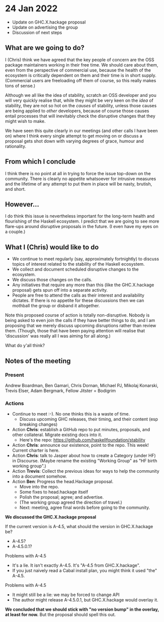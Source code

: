 # 24 Jan 2022

* Update on GHC.X.hackage proposal
* Update on advertising the group
* Discussion of next steps

## What are we going to do?

I (Chris) think we have agreed that the key people of concern are the OSS package maintainers working in their free time. We should care about them, even from the perspective of commercial use, because the health of the ecosystem is critically dependent on them and their time is in short supply. (Commercial users are freeloading off them of course, so this really makes tons of sense.)

Although we all like the idea of stability, scratch an OSS developer and you will very quickly
realise that, while they might be very keen on the *idea* of stability, they are not so hot on the *causes* of stability, unless those causes are being applied to *other* developers, because of
course those causes entail processes that will inevitably check the disruptive changes that they might wish to make.

We have seen this quite clearly in our meetings (and other calls I have been on) where I think every single attempt to get moving on or discuss a proposal gets shot down with varying degrees of grace, humour and rationality.

## From which I conclude

I think there is no point at all in trying to force the issue top-down on the community. There is
clearly no appetite whatsoever for intrusive measures and the lifetime of any attempt to put them in place will be nasty, brutish, and short.

## However...

I do think this issue is nevertheless important  for the long-term health and flourishing of  the
Haskell ecosystem. I predict that we are going to see more flare-ups around disruptive proposals in
the future. (I even have my eyes on a couple.)

## What I (Chris) would like to do

* We continue to meet regularly (say, approximately fortnightly) to discuss topics of interest related to the stability of the Haskell ecosystem.
* We collect and document scheduled disruptive changes to the ecosystem.
* We discuss those changes on the calls.
* Any initiatives that require any more than this (like the GHC.X.hackage proposal) gets spun off into a separate activity.
* People are free to attend the calls as their interest and availability dictates. If there is no  appetite for these discussions then we can mothball the group or disband it altogether.

Note this proposed course of action is totally non-disruptive. Nobody is being asked to even
join the calls if they have better things to do, and I am proposing that we merely discuss upcoming disruptions rather than review them. (Though, those that have been paying attention will realise that 'discussion' was really all I was aiming for all along.)

What do y'all think?


## Notes of the meeting
### Present

Andrew Boardman, Ben Gamari, Chris Dornan, Michael PJ, Mikolaj Konarski, Trevis Elser, Adam Bergmark, Fellow Jitster = Bodigrim


### Actions

* Continue to meet :-).   No one thinks this is a waste of time.
  * Discuss upcoming GHC releases, their timing, and their content (esp breaking changes)
* Action **Chris**: establish a GitHub repo to put minutes, proposals, and other collateral.  Migrate existing docs into it.
  * Here's the repo: https://github.com/haskellfoundation/stability
* Action **Chris**: announce our existence, point to the repo. This week! Current charter is here.
* Action **Chris**: talk to Jasper about how to create a Category (under HF) in Discourse.   (Maybe rename the existing "Working Group" as "HF birth working group".)  
* Action **Trevis**: Collect the previous ideas for ways to help the community into a document somehow.
* Action **Ben**: Progress the head.Hackage proposal.
  * Move into the repo.
  * Some fixes to head.hackage itself
  * Polish the proposal; agree; and advertise.
  * (The working group agreed the direction of travel.)
  * Next: meeting, agree final words before going to the community.

**We discussed the GHC.X.hackage proposal**

If the current version is A-4.5, what should the version in GHC.X.hackage be?
 * A-4.5?
 * A-4.5.0.1?

Problems with A-4.5
* It's a lie.  It isn't exactly A-4.5.  It's "A-4.5 from GHC.X.hackage".
* If you just naively read a Cabal install plan, you might think it used "the" A-4.5.

Problems with A-4.5
* It might still be a lie: we may be forced to change API
* The author might release A-4.5.0.1, but GHC.X.hackage would overlay it.

**We concluded that we should stick with "no version bump" in the overlay, at least for now.**  But the proposal should spell this out.

